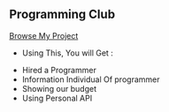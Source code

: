## Programming Club
[Browse My Project](https://modest-poincare-0daadd.netlify.app)

* Using This, You will Get : 
- Hired a Programmer 
- Information Individual Of programmer
- Showing our budget
- Using Personal API